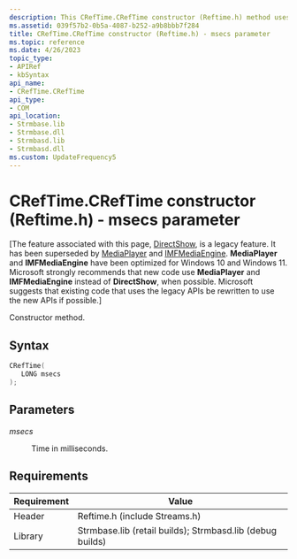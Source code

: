 ```yaml
---
description: This CRefTime.CRefTime constructor (Reftime.h) method uses the *msecs* parameter.
ms.assetid: 039f57b2-0b5a-4087-b252-a9b8bbb7f284
title: CRefTime.CRefTime constructor (Reftime.h) - msecs parameter
ms.topic: reference
ms.date: 4/26/2023
topic_type: 
- APIRef
- kbSyntax
api_name: 
- CRefTime.CRefTime
api_type: 
- COM
api_location: 
- Strmbase.lib
- Strmbase.dll
- Strmbasd.lib
- Strmbasd.dll
ms.custom: UpdateFrequency5
---
```


# CRefTime.CRefTime constructor (Reftime.h) - msecs parameter

\[The feature associated with this page, [DirectShow](/windows/win32/directshow/directshow), is a legacy feature. It has been superseded by [MediaPlayer](/uwp/api/Windows.Media.Playback.MediaPlayer) and [IMFMediaEngine](/windows/win32/api/mfmediaengine/nn-mfmediaengine-imfmediaengine). **MediaPlayer** and **IMFMediaEngine** have been optimized for Windows 10 and Windows 11. Microsoft strongly recommends that new code use **MediaPlayer** and **IMFMediaEngine** instead of **DirectShow**, when possible. Microsoft suggests that existing code that uses the legacy APIs be rewritten to use the new APIs if possible.\]

Constructor method.

## Syntax


```C++
CRefTime(
   LONG msecs
);
```



## Parameters

<dl> <dt>

*msecs* 
</dt> <dd>

Time in milliseconds.

</dd> </dl>

## Requirements



| Requirement | Value |
|--------------------|--------------------------------------------------------------------------------------------------------------------------------------------------------------------------------------------|
| Header  | Reftime.h (include Streams.h)                                                                                   |
| Library | Strmbase.lib (retail builds); Strmbasd.lib (debug builds) |



 

 




